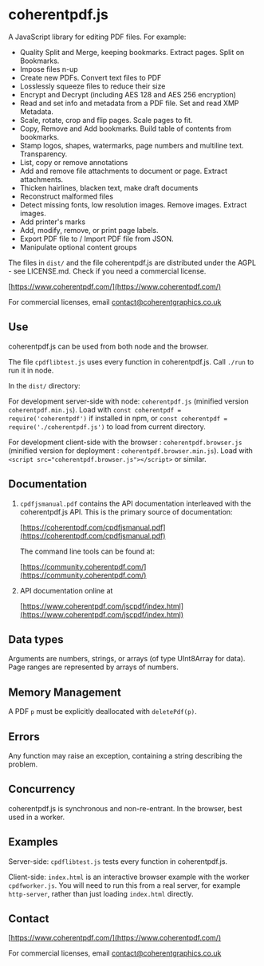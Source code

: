 coherentpdf.js
==============

A JavaScript library for editing PDF files. For example:

- Quality Split and Merge, keeping bookmarks. Extract pages. Split on Bookmarks.
- Impose files n-up
- Create new PDFs. Convert text files to PDF
- Losslessly squeeze files to reduce their size
- Encrypt and Decrypt (including AES 128 and AES 256 encryption)
- Read and set info and metadata from a PDF file. Set and read XMP Metadata.
- Scale, rotate, crop and flip pages. Scale pages to fit.
- Copy, Remove and Add bookmarks. Build table of contents from bookmarks.
- Stamp logos, shapes, watermarks, page numbers and multiline text. Transparency.
- List, copy or remove annotations
- Add and remove file attachments to document or page. Extract attachments.
- Thicken hairlines, blacken text, make draft documents
- Reconstruct malformed files
- Detect missing fonts, low resolution images. Remove images. Extract images.
- Add printer's marks
- Add, modify, remove, or print page labels.
- Export PDF file to / Import PDF file from JSON.
- Manipulate optional content groups

The files in `dist/` and the file coherentpdf.js are distributed
under the AGPL - see LICENSE.md. Check if you need a commercial license.

[https://www.coherentpdf.com/](https://www.coherentpdf.com/)

For commercial licenses, email
[contact@coherentgraphics.co.uk](mailto:contact@coherentgraphics.co.uk)

Use
---

coherentpdf.js can be used from both node and the browser.

The file `cpdflibtest.js` uses every function in coherentpdf.js. Call `./run`
to run it in node.

In the `dist/` directory:

For development server-side with node: `coherentpdf.js` (minified version
`coherentpdf.min.js`). Load with `const coherentpdf = require('coherentpdf')`
if installed in npm, or `const coherentpdf = require('./coherentpdf.js')` to
load from current directory.

For development client-side with the browser : `coherentpdf.browser.js`
(minified version for deployment : `coherentpdf.browser.min.js`). Load with
`<script src="coherentpdf.browser.js"></script>` or similar.


Documentation
-------------

1. `cpdfjsmanual.pdf` contains the API documentation interleaved with the
   coherentpdf.js API. This is the primary source of documentation:

   [https://coherentpdf.com/cpdfjsmanual.pdf](https://coherentpdf.com/cpdfjsmanual.pdf)

   The command line tools can be found at:

   [https://community.coherentpdf.com/](https://community.coherentpdf.com/)

2. API documentation online at

   [https://www.coherentpdf.com/jscpdf/index.html](https://www.coherentpdf.com/jscpdf/index.html)


Data types
----------

Arguments are numbers, strings, or arrays (of type UInt8Array for data). Page
ranges are represented by arrays of numbers.


Memory Management
-----------------

A PDF `p` must be explicitly deallocated with `deletePdf(p)`.


Errors
------

Any function may raise an exception, containing a string describing the problem. 


Concurrency
-----------

coherentpdf.js is synchronous and non-re-entrant. In the browser, best used in
a worker.


Examples
--------

Server-side: `cpdflibtest.js` tests every function in coherentpdf.js.

Client-side: `index.html` is an interactive browser example with the worker
`cpdfworker.js`. You will need to run this from a real server, for example
`http-server`, rather than just loading `index.html` directly.


Contact
-------

[https://www.coherentpdf.com/](https://www.coherentpdf.com/)

For commercial licenses, email [contact@coherentgraphics.co.uk](mailto:contact@coherentgraphics.co.uk)
